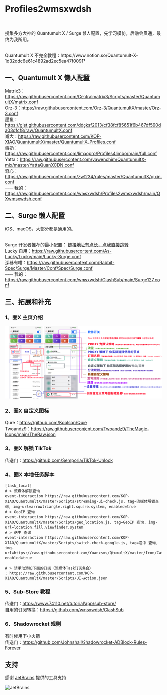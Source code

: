 # Profiles2wmsxwdsh
<br>

搜集多方大神的 Quantumult X / Surge 懒人配置，先学习模仿，后融会贯通，最终为我所用。

<br/>
Quantumult X 不完全教程：https://www.notion.so/Quantumult-X-1d32ddc6e61c4892ad2ec5ea47f00917

## 一、Quantumult X 懒人配置
Matrix3：https://raw.githubusercontent.com/Centralmatrix3/Scripts/master/QuantumultX/matrix.conf
<br/>
Orz-3：https://raw.githubusercontent.com/Orz-3/QuantumultX/master/Orz-3.conf
<br/>
墨鱼：https://gist.githubusercontent.com/ddgksf2013/cf38fcf85651f6b467df590da03dfcf8/raw/QuantumultX.conf
<br/>
肖大：https://raw.githubusercontent.com/KOP-XIAO/QuantumultX/master/QuantumultX_Profiles.conf
<br/>
毒奶：https://raw.githubusercontent.com/limbopro/Profiles4limbo/main/full.conf
<br/>
Yatta：https://raw.githubusercontent.com/yawenchim/QuantumultX-mix/master/YattaQuanXCDN.conf
<br/>
奇心：https://raw.githubusercontent.com/zwf234/rules/master/QuantumultX/qixin.conf
<br/>
---- 我的：https://raw.githubusercontent.com/wmsxwdsh/Profiles2wmsxwdsh/main/QXwmsxwdsh.conf

## 二、Surge 懒人配置
iOS、macOS，大部分都是通用的。
<br/>
<br/>

Surge 开发者推荐的最小配置： [链接地址有点长，点我直接跳转]( https://gist.githubusercontent.com/Zeaphyou/864aebea248ca1bb8000e0e5623b65f3/raw/c36413c715f43f22772d3c2353358e1ff936b2e6/Surge.conf )
<br/>
Lucky 自用：https://raw.githubusercontent.com/As-Lucky/Lucky/main/Lucky-Surge.conf
<br/>
深巷有喵：https://raw.githubusercontent.com/Rabbit-Spec/Surge/Master/Conf/Spec/Surge.conf
<br/>
---- 我的：https://raw.githubusercontent.com/wmsxwdsh/ClashSub/main/Surge127.conf

## 三、拓展和补充

### 1、圈X 主页介绍
![圈X 主页介绍](https://raw.githubusercontent.com/wmsxwdsh/Profiles2wmsxwdsh/main/Quantumult%20X%20%E4%B8%BB%E9%A1%B5%E4%BB%8B%E7%BB%8D.png)

### 2、圈X 自定义图标
Qure：https://github.com/Koolson/Qure
<br>
Twoandz9：https://raw.githubusercontent.com/Twoandz9/TheMagic-Icons/main/TheRaw.json

### 3、圈X 解锁 TikTok
传送门：https://github.com/Semporia/TikTok-Unlock

### 4、圈X 本地任务脚本
```text
[task_local]
# > 流媒体解锁查询
event-interaction https://raw.githubusercontent.com/KOP-XIAO/QuantumultX/master/Scripts/streaming-ui-check.js, tag=流媒体解锁查询, img-url=arrowtriangle.right.square.system, enabled=true
# > GeoIP 查询
event-interaction https://raw.githubusercontent.com/KOP-XIAO/QuantumultX/master/Scripts/geo_location.js, tag=GeoIP 查询, img-url=location.fill.viewfinder.system
# > 送中 查询
event-interaction https://raw.githubusercontent.com/KOP-XIAO/QuantumultX/master/Scripts/switch-check-google.js, tag=送中 查询, img-url=https://raw.githubusercontent.com/Yuanxsxs/QtumultX/master/Icon/Catcat/ae49e35adfd291ad.png, enabled=true

# > 请手动添加下面的订阅（流媒体Task订阅集合）
; https://raw.githubusercontent.com/KOP-XIAO/QuantumultX/master/Scripts/UI-Action.json
```

### 5、Sub-Store 教程
传送门：https://www.74110.net/tutorial/app/sub-store/
<br/>
自用的订阅转换：https://github.com/wmsxwdsh/ClashSub

### 6、Shadowrocket 规则
有时候用下小火箭
<br/>
传送门：https://github.com/Johnshall/Shadowrocket-ADBlock-Rules-Forever


## 支持
感谢 [JetBrains](https://www.jetbrains.com/) 提供的工具支持

![JetBrains](https://resources.jetbrains.com/storage/products/company/brand/logos/jb_beam.svg?_ga=2.54620846.401568951.1648434626-301403838.1648434626)


<br/>